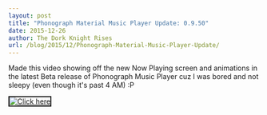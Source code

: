 ```yaml
---
layout: post
title: "Phonograph Material Music Player Update: 0.9.50"
date: 2015-12-26
author: The Dork Knight Rises
url: /blog/2015/12/Phonograph-Material-Music-Player-Update/
---
```


Made this video showing off the new Now Playing screen and animations in the latest Beta release of Phonograph Music Player cuz I was bored and not sleepy (even though it's past 4 AM) :P﻿

<a href="http://www.youtube.com/watch?feature=player_embedded&v=Rheb3wQEjNU
" target="_blank"><img src="http://img.youtube.com/vi/Rheb3wQEjNU/0.jpg" 
alt="Click here" border="2" /></a>
